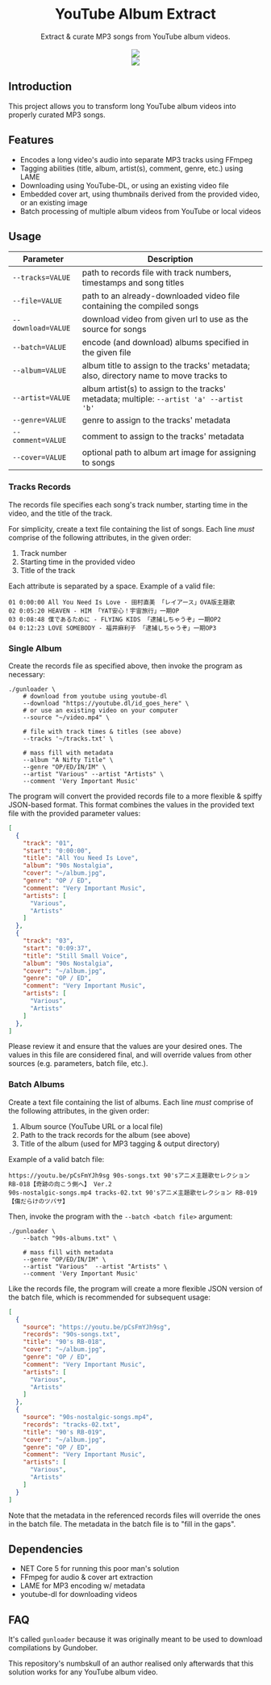 <html>
    <h1 align='center'>
        YouTube Album Extract
    </h1>
    <p align='center'>
        Extract & curate MP3 songs from YouTube album videos.
        <br>
        <br>
        <img src='https://user-images.githubusercontent.com/10241434/135048812-156d9a9a-0218-42e8-9bcf-1b67ff7acbef.png'>
        <br>
        <img src='https://user-images.githubusercontent.com/10241434/135047939-dc7c2d36-a10c-4be2-ae0c-4961c3cb1a20.png'>
    </p>
</html>

## Introduction

This project allows you to transform long YouTube album videos into properly curated MP3 songs.

## Features

- Encodes a long video's audio into separate MP3 tracks using FFmpeg
- Tagging abilities (title, album, artist(s), comment, genre, etc.) using LAME
- Downloading using YouTube-DL, or using an existing video file
- Embedded cover art, using thumbnails derived from the provided video, or an existing image
- Batch processing of multiple album videos from YouTube or local videos

## Usage

| Parameter          | Description                                                                              |
| ------------------ | ---------------------------------------------------------------------------------------- |
| `--tracks=VALUE`   | path to records file with track numbers, timestamps and song titles                      |
| `--file=VALUE`     | path to an already-downloaded video file containing the compiled songs                   |
| `--download=VALUE` | download video from given url to use as the source for songs                             |
| `--batch=VALUE`    | encode (and download) albums specified in the given file                                 |
| `--album=VALUE`    | album title to assign to the tracks' metadata; also, directory name to move tracks to    |
| `--artist=VALUE`   | album artist(s) to assign to the tracks' metadata; multiple: `--artist 'a' --artist 'b'` |
| `--genre=VALUE`    | genre to assign to the tracks' metadata                                                  |
| `--comment=VALUE`  | comment to assign to the tracks' metadata                                                |
| `--cover=VALUE`    | optional path to album art image for assigning to songs                                  |

### Tracks Records

The records file specifies each song's track number, starting time in the video, and the title of the track.

For simplicity, create a text file containing the list of songs. Each line *must* comprise of the following attributes, in the given order:

1. Track number
2. Starting time in the provided video
3. Title of the track

Each attribute is separated by a space. Example of a valid file:

```
01 0:00:00 All You Need Is Love - 田村直美 「レイアース」OVA版主題歌
02 0:05:20 HEAVEN - HIM 「YAT安心！宇宙旅行」一期OP
03 0:08:48 僕であるために - FLYING KIDS 「逮捕しちゃうぞ」一期OP2
04 0:12:23 LOVE SOMEBODY - 福井麻利子 「逮捕しちゃうぞ」一期OP3
```

### Single Album

Create the records file as specified above, then invoke the program as necessary:

```shell
./gunloader \
    # download from youtube using youtube-dl
    --download "https://youtube.dl/id_goes_here" \
    # or use an existing video on your computer
    --source "~/video.mp4" \

    # file with track times & titles (see above)
    --tracks '~/tracks.txt' \

    # mass fill with metadata
    --album "A Nifty Title" \
    --genre "OP/ED/IN/IM" \
    --artist "Various" --artist "Artists" \
    --comment 'Very Important Music'
```

The program will convert the provided records file to a more flexible & spiffy JSON-based format. This format combines the values in the provided text file with the provided parameter values:

```json
[
  {
    "track": "01",
    "start": "0:00:00",
    "title": "All You Need Is Love",
    "album": "90s Nostalgia",
    "cover": "~/album.jpg",
    "genre": "OP / ED",
    "comment": "Very Important Music",
    "artists": [
      "Various",
      "Artists"
    ]
  },
  {
    "track": "03",
    "start": "0:09:37",
    "title": "Still Small Voice",
    "album": "90s Nostalgia",
    "cover": "~/album.jpg",
    "genre": "OP / ED",
    "comment": "Very Important Music",
    "artists": [
      "Various",
      "Artists"
    ]
  },
]
```

Please review it and ensure that the values are your desired ones. The values in this file are considered final, and will override values from other sources (e.g. parameters, batch file, etc.).

### Batch Albums

Create a text file containing the list of albums. Each line *must* comprise of the following attributes, in the given order:

1. Album source (YouTube URL or a local file)
2. Path to the track records for the album (see above)
3. Title of the album (used for MP3 tagging & output directory)

Example of a valid batch file:

```
https://youtu.be/pCsFmYJh9sg 90s-songs.txt 90'sアニメ主題歌セレクション RB-018【奇跡の向こう側へ】 Ver.2
90s-nostalgic-songs.mp4 tracks-02.txt 90'sアニメ主題歌セレクション RB-019【傷だらけのツバサ】
```

Then, invoke the program with the `--batch <batch file>` argument:

```shell
./gunloader \
    --batch "90s-albums.txt" \

    # mass fill with metadata
    --genre "OP/ED/IN/IM" \
    --artist "Various"  --artist "Artists" \
    --comment 'Very Important Music'
```

Like the records file, the program will create a more flexible JSON version of the batch file, which is recommended for subsequent usage:

```json
[
  {
    "source": "https://youtu.be/pCsFmYJh9sg",
    "records": "90s-songs.txt",
    "title": "90's RB-018",
    "cover": "~/album.jpg",
    "genre": "OP / ED",
    "comment": "Very Important Music",
    "artists": [
      "Various",
      "Artists"
    ]
  },
  {
    "source": "90s-nostalgic-songs.mp4",
    "records": "tracks-02.txt",
    "title": "90's RB-019",
    "cover": "~/album.jpg",
    "genre": "OP / ED",
    "comment": "Very Important Music",
    "artists": [
      "Various",
      "Artists"
    ]
  }
]
```

Note that the metadata in the referenced records files will override the ones in the batch file. The metadata in the batch file is to "fill in the gaps".

## Dependencies

- NET Core 5 for running this poor man's solution
- FFmpeg for audio & cover art extraction
- LAME for MP3 encoding w/ metadata
- youtube-dl for downloading videos

## FAQ

It's called `gunloader` because it was originally meant to be used to download compilations by Gundober.

This repository's numbskull of an author realised only afterwards that this solution works for any YouTube album video.

